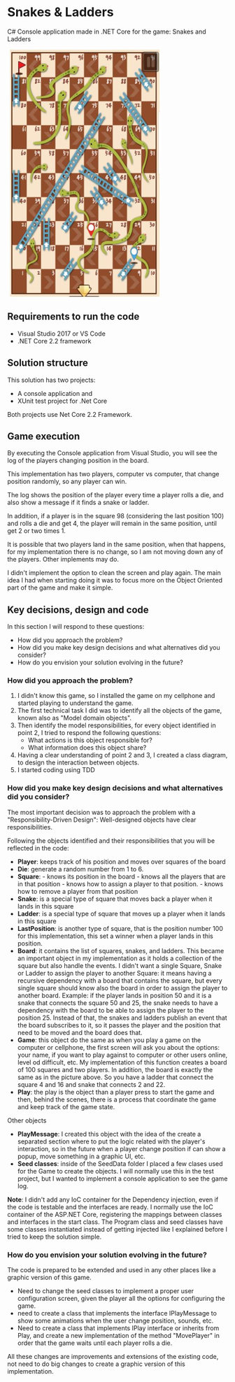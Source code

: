 # Snakes & Ladders
C# Console application made in .NET Core for the game: Snakes and Ladders

![](SnakesAndLadder.jpg)

## Requirements to run the code
- Visual Studio 2017 or VS Code
- .NET Core 2.2 framework

## Solution structure

This solution has two projects:
- A console application and
- XUnit test project for .Net Core

Both projects use Net Core 2.2 Framework.

## Game execution

By executing the Console application from Visual Studio, you will see the log of the players changing position in the board.

This implementation has two players, computer vs computer, that change position randomly, so any player can win.

The log shows the position of the player every time a player rolls a die, and also show a message if it finds a snake or ladder.

In addition, if a player is in the square 98 (considering the last position 100) and rolls a die and get 4, the player will remain in the same position, until get 2 or two times 1.

It is possible that two players land in the same position, when that happens, for my implementation there is no change, so I am not moving down any of the players. Other implements may do.

I didn't implement the option to clean the screen and play again. The main idea I had when starting doing it was to focus more on the Object Oriented part of the game and make it simple.

## Key decisions, design and code

In this section I will respond to these questions:
- How did you approach the problem?
- How did you make key design decisions and what alternatives did you consider?
- How do you envision your solution evolving in the future?

### How did you approach the problem?
1) I didn't know this game, so I installed the game on my cellphone and started playing to understand the game.
2) The first technical task I did was to identify all the objects of the game, known also as "Model domain objects".
3) Then identify the model responsibilities, for every object identified in point 2, I tried to respond the following questions:
   - What actions is this object responsible for? 
   - What information does this object share?  
4) Having a clear understanding of point 2 and 3, I created a class diagram, to design the interaction between objects.
5) I started coding using TDD 

### How did you make key design decisions and what alternatives did you consider?

The most important decision was to approach the problem with a "Responsibility-Driven Design":  Well-designed objects have clear responsibilities.

Following the objects identified and their responsibilities that you will be reflected in the code:
     
- __Player__: keeps track of his position and moves over squares of the board  
- __Die__: generate a random number from 1 to 6.
- __Square__: - knows its position in the board
                - knows all the players that are in that position 
                - knows how to assign a player to that position.
                - knows how to remove a player from that position
- __Snake__: is a special type of square that moves back a player when it lands in this square
- __Ladder__: is a special type of square that moves up a player when it lands in this square 
- __LastPosition__: is another type of square, that is the position number 100 for this implementation, this set a winner when a player lands in this position.
- __Board__: it contains the list of squares, snakes, and ladders. This became an important object in my implementation as it holds a collection of the square but also handle the events. I didn't want a single Square, Snake or Ladder to assign the player to another Square: it means having a recursive dependency with a board that contains the square, but every single square should know also the board in order to assign the player to another board. Example: if the player lands in position 50 and it is a snake that connects the square 50 and 25, the snake needs to have a dependency with the board to be able to assign the player to the position 25. Instead of that, the snakes and ladders publish an event that the board subscribes to it, so it passes the player and the position that need to be moved and the board does that. 
- __Game__: this object do the same as when you play a game on the computer or cellphone, the first screen will ask you about the options: your name, if you want to play against to computer or other users online, level od difficult, etc. My implementation of this function creates a board of 100 squares and two players. In addition, the board is exactly the same as in the picture above. So you have a ladder that connect the square 4 and 16 and snake that connects 2 and 22.
- __Play__: the play is the object than a player press to start the game and then, behind the scenes, there is a process that coordinate the game and keep track of the game state.

Other objects
- __PlayMessage__: I created this object with the idea of the create a separated section where to put the logic related with the player's interaction, so in the future when a player change position if can show a popup, move something in a graphic UI, etc. 
- __Seed classes__: inside of the SeedData folder I placed a few clases used for the Game to create the objects. I will normally use this in the test project, but I wanted to implement a console application to see the game log.

__Note__: I didn't add any IoC container for the Dependency injection, even if the code is testable and the interfaces are ready. I normally use the IoC container of the ASP.NET Core, registering the mappings between classes and interfaces in the start class. The Program class and seed classes have some classes instantiated instead of getting injected like I explained before I tried to keep the solution simple. 

### How do you envision your solution evolving in the future?

The code is prepared to be extended and used in any other places like a graphic version of this game.

- Need to change the seed classes to implement a proper user configuration screen, given the player all the options for configuring the game.
- need to create a class that implements the interface IPlayMessage to show some animations when the user change position, sounds, etc.
- Need to create a class that implements IPlay interface or inherits from Play, and create a new implementation of the method "MovePlayer" in order that the game waits until each player rolls a die.

All these changes are improvements and extensions of the existing code, not need to do big changes to create a graphic version of this implementation.

